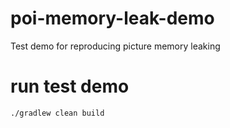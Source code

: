 # poi-memory-leak-demo
Test demo for reproducing picture memory leaking
# run test demo
```shell script
./gradlew clean build
```
